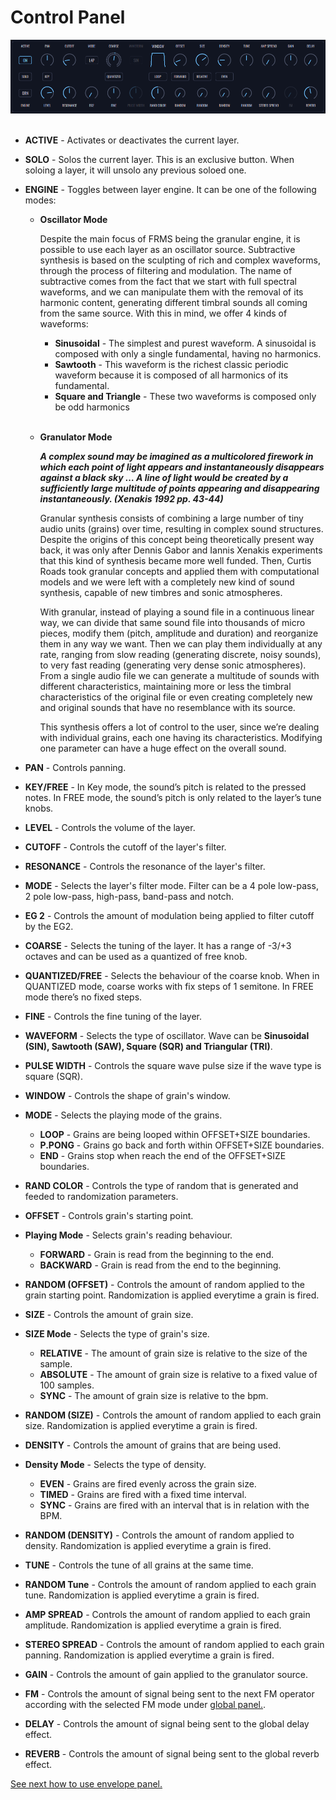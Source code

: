 # Control Panel

<img src="images/layer-panel.png" style="padding: 0px; bottom-padding: 0px;"/>
<br/>
<br/>

- **ACTIVE** - Activates or deactivates the current layer.

- **SOLO** - Solos the current layer. This is an exclusive button. When soloing a layer, it will unsolo any previous soloed one.

- **ENGINE** - Toggles between layer engine. It can be one of the following modes:

  - **Oscillator Mode**

    Despite the main focus of FRMS being the granular engine, it is possible to use each layer as an oscillator source. Subtractive synthesis is based on the sculpting of rich and complex waveforms, through the process of filtering and modulation. The name of subtractive comes from the fact that we start with full spectral waveforms, and we can manipulate them with the removal of its harmonic content, generating different timbral sounds all coming from the same source. With this in mind, we offer 4 kinds of waveforms:

    - **Sinusoidal** - The simplest and purest waveform. A sinusoidal is composed with only a single fundamental, having no harmonics.
    - **Sawtooth** - This waveform is the richest classic periodic waveform because it is composed of all harmonics of its fundamental.
    - **Square and Triangle** - These two waveforms is composed only be odd harmonics
      <br/><br/>

  - **Granulator Mode**

    **_A complex sound may be imagined as a multicolored firework in which each point of light appears and instantaneously disappears against a black sky … A line of light would be created by a sufficiently large multitude of points appearing and disappearing instantaneously. (Xenakis 1992 pp. 43-44)_**

    Granular synthesis consists of combining a large number of tiny audio units (grains) over time, resulting in complex sound structures. Despite the origins of this concept being theoretically present way back, it was only after Dennis Gabor and Iannis Xenakis experiments that this kind of synthesis became more well funded. Then, Curtis Roads took granular concepts and applied them with computational models and we were left with a completely new kind of sound synthesis, capable of new timbres and sonic atmospheres.

    With granular, instead of playing a sound file in a continuous linear way, we can divide that same sound file into thousands of micro pieces, modify them (pitch, amplitude and duration) and reorganize them in any way we want. Then we can play them individually at any rate, ranging from slow reading (generating discrete, noisy sounds), to very fast reading (generating very dense sonic atmospheres). From a single audio file we can generate a multitude of sounds with different characteristics, maintaining more or less the timbral characteristics of the original file or even creating completely new and original sounds that have no resemblance with its source.

    This synthesis offers a lot of control to the user, since we’re dealing with individual grains, each one having its characteristics. Modifying one parameter can have a huge effect on the overall sound.

- **PAN** - Controls panning.

- **KEY/FREE** - In Key mode, the sound’s pitch is related to the pressed notes. In FREE mode, the sound’s pitch is only related to the layer’s tune knobs.

- **LEVEL** - Controls the volume of the layer.

- **CUTOFF** - Controls the cutoff of the layer's filter.

- **RESONANCE** - Controls the resonance of the layer's filter.

- **MODE** - Selects the layer's filter mode. Filter can be a 4 pole low-pass, 2 pole low-pass, high-pass, band-pass and notch.

- **EG 2** - Controls the amount of modulation being applied to filter cutoff by the EG2.

- **COARSE** - Selects the tuning of the layer. It has a range of -3/+3 octaves and can be used as a quantized of free knob.

- **QUANTIZED/FREE** - Selects the behaviour of the coarse knob. When in QUANTIZED mode, coarse works with fix steps of 1 semitone. In FREE mode there’s no fixed steps.

- **FINE** - Controls the fine tuning of the layer.

- **WAVEFORM** - Selects the type of oscillator. Wave can be **Sinusoidal (SIN), Sawtooth (SAW), Square (SQR) and Triangular (TRI)**.

- **PULSE WIDTH** - Controls the square wave pulse size if the wave type is square (SQR).

- **WINDOW** - Controls the shape of grain's window.

- **MODE** - Selects the playing mode of the grains.

  - **LOOP** - Grains are being looped within OFFSET+SIZE boundaries.
  - **P.PONG** - Grains go back and forth within OFFSET+SIZE boundaries.
  - **END** - Grains stop when reach the end of the OFFSET+SIZE boundaries.

- **RAND COLOR** - Controls the type of random that is generated and feeded to randomization parameters.

- **OFFSET** - Controls grain's starting point.

- **Playing Mode** - Selects grain's reading behaviour.

  - **FORWARD** - Grain is read from the beginning to the end.
  - **BACKWARD** - Grain is read from the end to the beginning.

- **RANDOM (OFFSET)** - Controls the amount of random applied to the grain starting point. Randomization is applied everytime a grain is fired.

- **SIZE** - Controls the amount of grain size.

- **SIZE Mode** - Selects the type of grain's size.

  - **RELATIVE** - The amount of grain size is relative to the size of the sample.
  - **ABSOLUTE** - The amount of grain size is relative to a fixed value of 100 samples.
  - **SYNC** - The amount of grain size is relative to the bpm.

- **RANDOM (SIZE)** - Controls the amount of random applied to each grain size. Randomization is applied everytime a grain is fired.

- **DENSITY** - Controls the amount of grains that are being used.

- **Density Mode** - Selects the type of density.

  - **EVEN** - Grains are fired evenly across the grain size.
  - **TIMED** - Grains are fired with a fixed time interval.
  - **SYNC** - Grains are fired with an interval that is in relation with the BPM.

- **RANDOM (DENSITY)** - Controls the amount of random applied to density. Randomization is applied everytime a grain is fired.

- **TUNE** - Controls the tune of all grains at the same time.

- **RANDOM Tune** - Controls the amount of random applied to each grain tune. Randomization is applied everytime a grain is fired.

- **AMP SPREAD** - Controls the amount of random applied to each grain amplitude. Randomization is applied everytime a grain is fired.

- **STEREO SPREAD** - Controls the amount of random applied to each grain panning. Randomization is applied everytime a grain is fired.

- **GAIN** - Controls the amount of gain applied to the granulator source.

- **FM** - Controls the amount of signal being sent to the next FM operator according with the selected FM mode under [global panel.](global-panel).

- **DELAY** - Controls the amount of signal being sent to the global delay effect.

- **REVERB** - Controls the amount of signal being sent to the global reverb effect.

[See next how to use envelope panel.](envelope-panel)
